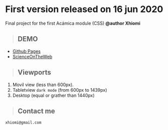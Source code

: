 # First version released on 16 jun 2020

Final project for the first Acámica module (CSS)
**@author Xhiomi**


> ## DEMO

* [Github Pages](https://xhiomi.github.io/Final_Project_Acamica_1/#1)
* [ScienceOnTheWeb](http://xhiomi.scienceontheweb.net/)


> ## Viewports

1. Movil view (less than 600px).
2. Tabletview `dark mode` (from 600px to 1439px)
3. Desktop (equal or grather than 1440px)


> ## Contact me

`xhiomi@gmail.com`